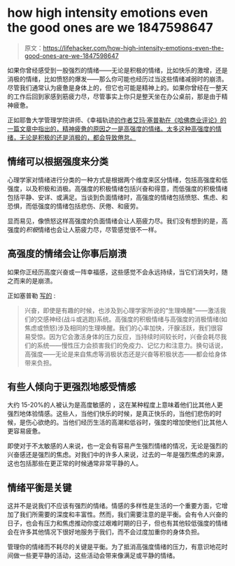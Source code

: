 # how high intensity emotions even the good ones are we 1847598647

> 原文：<https://lifehacker.com/how-high-intensity-emotions-even-the-good-ones-are-we-1847598647>

如果你曾经感受到一股强烈的情绪——无论是积极的情绪，比如快乐的激增，还是消极的情绪，比如愤怒的爆发——那么你可能也经历过当这些情绪减弱时的崩溃。尽管我们通常认为疲惫是身体上的，但它也可能是精神上的。如果你曾经在一整天的工作后回到家感到筋疲力尽，尽管事实上你只是整天坐在办公桌前，那是由于精神疲惫。

正如耶鲁大学管理学院讲师、《幸福轨迹[的作者艾玛·塞普勒在《哈佛商业评论》的一篇文章中指出的，精神疲惫的原因之一是高强度的情绪。太多这种高强度的情绪，无论是积极的还是消极的，都会导致倦怠。](https://emmaseppala.com/book/)



## 情绪可以根据强度来分类

心理学家对情绪进行分类的一种方式是根据两个维度来区分情绪，包括高强度和低强度，以及积极和消极。高强度的积极情绪包括兴奋和得意，而低强度的积极情绪包括平静、安详、或满足。当谈到负面情绪时，高强度的情绪包括愤怒、焦虑、和恐惧，而低强度的情绪包括悲伤、厌倦、和疲劳。

显而易见，像愤怒这样高强度的负面情绪会让人筋疲力尽。我们没有想到的是，高强度的*积极*情绪也会让人筋疲力尽，尽管感觉很不一样。

## 高强度的情绪会让你事后崩溃

如果你正经历高度兴奋或一阵幸福感，这些感觉不会永远持续，当它们消失时，随之而来的是崩溃。

正如塞普勒 [写的](https://hbr.org/2016/02/your-high-intensity-feelings-may-be-tiring-you-out) :



> 兴奋，即使是有趣的时候，也涉及到心理学家所说的“生理唤醒”——激活我们的交感神经(战斗或逃跑)系统。高强度的积极情绪与高强度的消极情绪(如焦虑或愤怒)涉及相同的生理唤醒。我们的心率加快，汗腺活跃，我们很容易受惊。因为它会激活身体的压力反应，当持续时间较长时，兴奋会耗尽我们的系统——慢性压力会损害我们的免疫力、记忆力和注意力。换句话说，高强度——无论是来自焦虑等消极状态还是兴奋等积极状态——都会给身体带来负担。

## 有些人倾向于更强烈地感受情感

大约 15-20%的人被认为是高度敏感的 ，这在某种程度上意味着他们比其他人更强烈地体验情感。这些人，当他们快乐的时候，是真正快乐的，当他们悲伤的时候，是伤心欲绝的。当他们经历生活的高潮和低谷时，强度的增加使他们比其他人更容易疲惫。

即使对于不太敏感的人来说，也一定会有容易产生强烈情绪的情况，无论是强烈的兴奋感还是强烈的焦虑。对我们中的许多人来说，过去的一年是强烈焦虑的来源，这也包括那些在更正常的时候通常非常平静的人。

## 情绪平衡是关键

这并不是说我们不应该有强烈的情绪。情感的多样性是生活的一个重要方面，它增加了我们所需要的深度和丰富性。然而，我们需要注意的是平衡。会有令人兴奋的日子，也会有压力和焦虑推动你度过艰难时期的日子，但也有其他较低强度的情绪会在许多其他情况下很好地服务于我们，而不会过度加重你的身体负担。



管理你的情绪而不耗尽的关键是平衡。为了抵消高强度情绪的压力，有意识地花时间做一些更平静的活动，这些活动会带来像满足或平静的情绪。